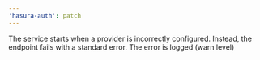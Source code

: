 ```yaml
---
'hasura-auth': patch
---
```


The service starts when a provider is incorrectly configured. Instead, the endpoint fails with a standard error. The error is logged (warn level)
